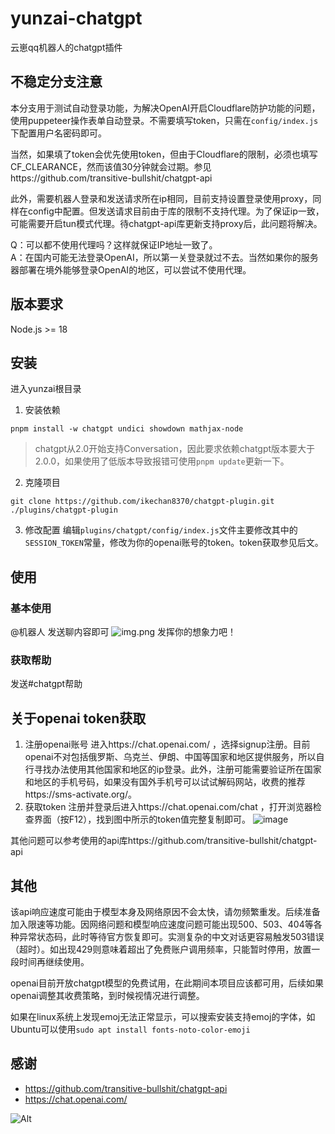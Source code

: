 # yunzai-chatgpt
云崽qq机器人的chatgpt插件
## 不稳定分支注意
本分支用于测试自动登录功能，为解决OpenAI开启Cloudflare防护功能的问题，使用puppeteer操作表单自动登录。不需要填写token，只需在`config/index.js`下配置用户名密码即可。

当然，如果填了token会优先使用token，但由于Cloudflare的限制，必须也填写CF_CLEARANCE，然而该值30分钟就会过期。参见https://github.com/transitive-bullshit/chatgpt-api

此外，需要机器人登录和发送请求所在ip相同，目前支持设置登录使用proxy，同样在config中配置。但发送请求目前由于库的限制不支持代理。为了保证ip一致，可能需要开启tun模式代理。待chatgpt-api库更新支持proxy后，此问题将解决。

Q：可以都不使用代理吗？这样就保证IP地址一致了。\
A：在国内可能无法登录OpenAI，所以第一关登录就过不去。当然如果你的服务器部署在境外能够登录OpenAI的地区，可以尝试不使用代理。
## 版本要求
Node.js >= 18
## 安装
进入yunzai根目录
1. 安装依赖
```
pnpm install -w chatgpt undici showdown mathjax-node
```
> chatgpt从2.0开始支持Conversation，因此要求依赖chatgpt版本要大于2.0.0，如果使用了低版本导致报错可使用`pnpm update`更新一下。
2. 克隆项目
```
git clone https://github.com/ikechan8370/chatgpt-plugin.git ./plugins/chatgpt-plugin
```
3. 修改配置
编辑`plugins/chatgpt/config/index.js`文件主要修改其中的`SESSION_TOKEN`常量，修改为你的openai账号的token。token获取参见后文。

## 使用

### 基本使用
@机器人 发送聊内容即可
![img.png](resources/img/example1.png)
发挥你的想象力吧！

### 获取帮助
发送#chatgpt帮助

## 关于openai token获取
1. 注册openai账号
进入https://chat.openai.com/ ，选择signup注册。目前openai不对包括俄罗斯、乌克兰、伊朗、中国等国家和地区提供服务，所以自行寻找办法使用其他国家和地区的ip登录。此外，注册可能需要验证所在国家和地区的手机号码，如果没有国外手机号可以试试解码网站，收费的推荐https://sms-activate.org/。
2. 获取token
注册并登录后进入https://chat.openai.com/chat ，打开浏览器检查界面（按F12），找到图中所示的token值完整复制即可。
![image](https://user-images.githubusercontent.com/21212372/205806905-a4bd2c47-0114-4815-85e4-ba63a10cf1b5.png)

其他问题可以参考使用的api库https://github.com/transitive-bullshit/chatgpt-api


## 其他

该api响应速度可能由于模型本身及网络原因不会太快，请勿频繁重发。后续准备加入限速等功能。因网络问题和模型响应速度问题可能出现500、503、404等各种异常状态码，此时等待官方恢复即可。实测复杂的中文对话更容易触发503错误（超时）。如出现429则意味着超出了免费账户调用频率，只能暂时停用，放置一段时间再继续使用。

openai目前开放chatgpt模型的免费试用，在此期间本项目应该都可用，后续如果openai调整其收费策略，到时候视情况进行调整。

如果在linux系统上发现emoj无法正常显示，可以搜索安装支持emoj的字体，如Ubuntu可以使用`sudo apt install fonts-noto-color-emoji`

## 感谢
* https://github.com/transitive-bullshit/chatgpt-api
* https://chat.openai.com/

![Alt](https://repobeats.axiom.co/api/embed/076d597ede41432208435f233d18cb20052fb90a.svg "Repobeats analytics image")
